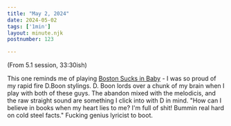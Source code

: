 ```yaml
---
title: "May 2, 2024"
date: 2024-05-02
tags: ['1min']
layout: minute.njk
postnumber: 123

---
```


(From 5.1 session, 33:30ish)

This one reminds me of playing [Boston Sucks in Baby](https://listenfastermusic.bandcamp.com/track/boston-sucks) - I was so proud of my rapid fire D.Boon stylings. D. Boon lords over a chunk of my brain when I play with both of these guys. The abandon mixed with the melodicis, and the raw straight sound are something I click into with D in mind. "How can I believe in books when my heart lies to me? I'm full of shit! Bummin real hard on cold steel facts." Fucking genius lyricist to boot.  
